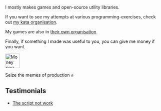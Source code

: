 I mostly makes games and open-source utility libraries.

If you want to see my attempts at various programming-exercises, check out [my kata organisation](https://github.com/comradevanti-katas).

My games are also in [their own organisation](https://github.com/comradevanti-games).

Finally, if something I made was useful to you, you can give me money if you want.

<a href='https://ko-fi.com/comradevanti' target='_blank'><img height='35' style='border:0px;height:46px;' src='https://az743702.vo.msecnd.net/cdn/kofi3.png?v=0' border='0' alt='Money pog' /></a>


Seize the memes of production ✊

## Testimonials

- [The script not work](https://github.com/ComradeVanti/UnityWaitForAnim/issues/1)
